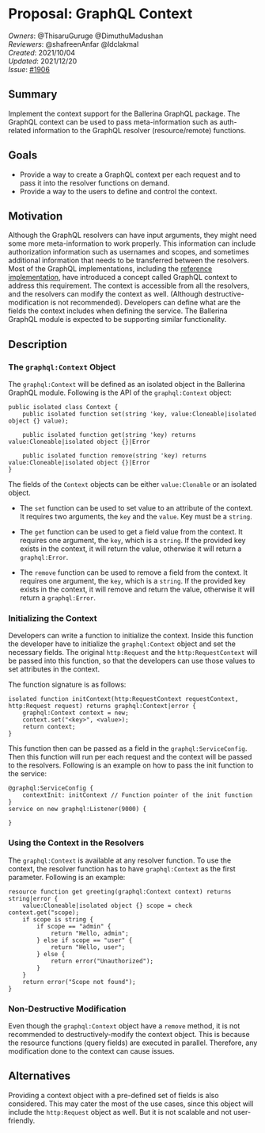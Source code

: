 # Proposal: GraphQL Context

_Owners_: @ThisaruGuruge @DimuthuMadushan     
_Reviewers_: @shafreenAnfar @ldclakmal       
_Created_: 2021/10/04   
_Updated_: 2021/12/20     
_Issue_: [#1906](https://github.com/ballerina-platform/ballerina-standard-library/issues/1906)

## Summary
Implement the context support for the Ballerina GraphQL package. The GraphQL context can be used to pass meta-information such as auth-related information to the GraphQL resolver (resource/remote) functions.

## Goals
* Provide a way to create a GraphQL context per each request and to pass it into the resolver functions on demand.
* Provide a way to the users to define and control the context.

## Motivation
Although the GraphQL resolvers can have input arguments, they might need some more meta-information to work properly. This information can include authorization information such as usernames and scopes, and sometimes additional information that needs to be transferred between the resolvers.
Most of the GraphQL implementations, including the [reference implementation](https://github.com/graphql/graphql-js), have introduced a concept called GraphQL context to address this requirement. The context is accessible from all the resolvers, and the resolvers can modify the context as well. (Although destructive-modification is not recommended).
Developers can define what are the fields the context includes when defining the service. The Ballerina GraphQL module is expected to be supporting similar functionality.

## Description

### The `graphql:Context` Object
The `graphql:Context` will be defined as an isolated object in the Ballerina GraphQL module. Following is the API of the `graphql:Context` object:

```ballerina
public isolated class Context {
    public isolated function set(string 'key, value:Cloneable|isolated object {} value);

    public isolated function get(string 'key) returns value:Cloneable|isolated object {}|Error

    public isolated function remove(string 'key) returns value:Cloneable|isolated object {}|Error
}
```

The fields of the `Context` objects can be either `value:Clonable` or an isolated object.

* The `set` function can be used to set value to an attribute of the context. It requires two arguments, the `key` and the `value`. Key must be a `string`.

* The `get` function can be used to get a field value from the context. It requires one argument, the `key`, which is a `string`. If the provided key exists in the context, it will return the value, otherwise it will return a `graphql:Error`.

* The `remove` function can be used to remove a field from the context. It requires one argument, the `key`, which is a `string`. If the provided key exists in the context, it will remove and return the value, otherwise it will return a `graphql:Error`.


### Initializing the Context
Developers can write a function to initialize the context. Inside this function the developer have to initialize the `graphql:Context` object and set the necessary fields. The original `http:Request` and the `http:RequestContext` will be passed into this function, so that the developers can use those values to set attributes in the context.

The function signature is as follows:

```ballerina
isolated function initContext(http:RequestContext requestContext, http:Request request) returns graphql:Context|error {
    graphql:Context context = new;
    context.set("<key>", <value>);
    return context;
}
```

This function then can be passed as a field in the `graphql:ServiceConfig`. Then this function will run per each request and the context will be passed to the resolvers. Following is an example on how to pass the init function to the service:

```ballerina
@graphql:ServiceConfig {
    contextInit: initContext // Function pointer of the init function
}
service on new graphql:Listener(9000) {

}
```

### Using the Context in the Resolvers
The `graphql:Context` is available at any resolver function. To use the context, the resolver function has to have `graphql:Context` as the first parameter. Following is an example:

```ballerina
resource function get greeting(graphql:Context context) returns string|error {
    value:Cloneable|isolated object {} scope = check context.get("scope);
    if scope is string {
        if scope == "admin" {
            return "Hello, admin";
        } else if scope == "user" {
            return "Hello, user";
        } else {
            return error("Unauthorized");
        }
    }
    return error("Scope not found");
}
```

### Non-Destructive Modification
Even though the `graphql:Context` object have a `remove` method, it is not recommended to destructively-modify the context object. This is because the resource functions (query fields) are executed in parallel. Therefore, any modification done to the context can cause issues.

## Alternatives
Providing a context object with a pre-defined set of fields is also considered. This may cater the most of the use cases, since this object will include the `http:Request` object as well. But it is not scalable and not user-friendly.
